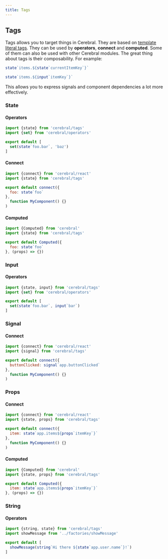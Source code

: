 ```yaml
---
title: Tags
---
```


## Tags
Tags allows you to target things in Cerebral. They are based on [template literal tags](https://developer.mozilla.org/en-US/docs/Web/JavaScript/Reference/Template_literals#Tagged_template_literals). They can be used by **operators**, **connect** and **computed**. Some of them can also be used with other Cerebral modules. The great thing about tags is their composability. For example:

```js
state`items.${state`currentItemKey`}`

state`items.${input`itemKey`}`
```

This allows you to express signals and component dependencies a lot more effectively.

### State
#### Operators
```js
import {state} from 'cerebral/tags'
import {set} from 'cerebral/operators'

export default [
  set(state`foo.bar`, 'baz')  
]
```
#### Connect
```js
import {connect} from 'cerebral/react'
import {state} from 'cerebral/tags'

export default connect({
  foo: state`foo`
},
  function MyComponent() {}
)
```
#### Computed
```js
import {Computed} from 'cerebral'
import {state} from 'cerebral/tags'

export default Computed({
  foo: state`foo`
}, (props) => {})
```

### Input
#### Operators
```js
import {state, input} from 'cerebral/tags'
import {set} from 'cerebral/operators'

export default [
  set(state`foo.bar`, input`bar`)  
]
```

### Signal
#### Connect
```js
import {connect} from 'cerebral/react'
import {signal} from 'cerebral/tags'

export default connect({
  buttonClicked: signal`app.buttonClicked`
},
  function MyComponent() {}
)
```

### Props
#### Connect
```js
import {connect} from 'cerebral/react'
import {state, props} from 'cerebral/tags'

export default connect({
  item: state`app.items${props`itemKey`}`
},
  function MyComponent() {}
)
```
#### Computed
```js
import {Computed} from 'cerebral'
import {state, props} from 'cerebral/tags'

export default Computed({
  item: state`app.items${props`itemKey`}`
}, (props) => {})
```
### String
#### Operators
```js
import {string, state} from 'cerebral/tags'
import showMessage from '../factories/showMessage'

export default [
  showMessage(string`Hi there ${state`app.user.name`}!`)
]
```
